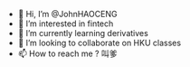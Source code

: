 - 👋 Hi, I’m @JohnHAOCENG
- 👀 I’m interested in fintech
- 🌱 I’m currently learning derivatives
- 💞️ I’m looking to collaborate on HKU classes
- 📫 How to reach me ? 叫爹

<!---
JohnHAOCENG/JohnHAOCENG is a ✨ special ✨ repository because its `README.md` (this file) appears on your GitHub profile.
You can click the Preview link to take a look at your changes.
--->
